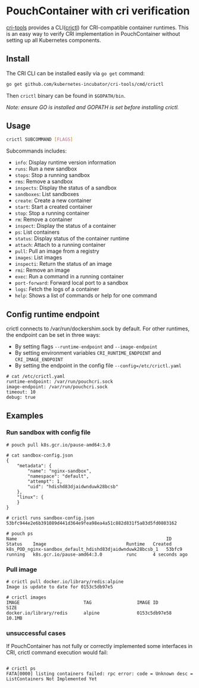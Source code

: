 # PouchContainer with cri verification

[cri-tools](https://github.com/kubernetes-incubator/cri-tools) provides a CLI([crictl](https://github.com/kubernetes-incubator/cri-tools/blob/master/docs/crictl.md)) for CRI-compatible container runtimes. This is an easy way to verify CRI implementation in PouchContainer without setting up all Kubernetes components.

## Install

The CRI CLI can be installed easily via `go get` command:

```bash
go get github.com/kubernetes-incubator/cri-tools/cmd/crictl
```

Then `crictl` binary can be found in `$GOPATH/bin`.

*Note: ensure GO is installed and GOPATH is set before installing crictl.*

## Usage

```bash
crictl SUBCOMMAND [FLAGS]
```

Subcommands includes:

- `info`:          Display runtime version information
- `runs`:          Run a new sandbox
- `stops`:         Stop a running sandbox
- `rms`:           Remove a sandbox
- `inspects`:      Display the status of a sandbox
- `sandboxes`:     List sandboxes
- `create`:        Create a new container
- `start`:         Start a created container
- `stop`:          Stop a running container
- `rm`:            Remove a container
- `inspect`:       Display the status of a container
- `ps`:            List containers
- `status`:        Display status of the container runtime
- `attach`:        Attach to a running container
- `pull`:          Pull an image from a registry
- `images`:        List images
- `inspecti`:      Return the status of an image
- `rmi`:           Remove an image
- `exec`:          Run a command in a running container
- `port-forward`:  Forward local port to a sandbox
- `logs`:          Fetch the logs of a container
- `help`:          Shows a list of commands or help for one command

## Config runtime endpoint

crictl connects to /var/run/dockershim.sock by default. For other runtimes, the endpoint can be set in three ways:

- By setting flags `--runtime-endpoint` and `--image-endpoint`
- By setting environment variables `CRI_RUNTIME_ENDPOINT` and `CRI_IMAGE_ENDPOINT`
- By setting the endpoint in the config file `--config=/etc/crictl.yaml`

```
# cat /etc/crictl.yaml
runtime-endpoint: /var/run/pouchcri.sock
image-endpoint: /var/run/pouchcri.sock
timeout: 10
debug: true
```

## Examples

### Run sandbox with config file

```
# pouch pull k8s.gcr.io/pause-amd64:3.0

# cat sandbox-config.json
{
    "metadata": {
        "name": "nginx-sandbox",
        "namespace": "default",
        "attempt": 1,
        "uid": "hdishd83djaidwnduwk28bcsb"
    },
    "linux": {
    }
}

# crictl runs sandbox-config.json
53bfc944e2e6b391089d441d364e9fea98ea4a51c882d831f5a83d5fd0803162

# pouch ps
Name                                                        ID       Status    Image                              Runtime   Created
k8s_POD_nginx-sandbox_default_hdishd83djaidwnduwk28bcsb_1   53bfc9   running   k8s.gcr.io/pause-amd64:3.0         runc      4 seconds ago
```

### Pull image

```
# crictl pull docker.io/library/redis:alpine
Image is update to date for 0153c5db97e5

# crictl images
IMAGE                        TAG                 IMAGE ID            SIZE
docker.io/library/redis      alpine              0153c5db97e58       10.1MB
```

### unsuccessful cases

If PouchContainer has not fully or correctly implemented some interfaces in CRI, crictl command execution would fail:

```

# crictl ps
FATA[0000] listing containers failed: rpc error: code = Unknown desc = ListContainers Not Implemented Yet
```

